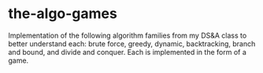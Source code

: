 # the-algo-games
Implementation of the following algorithm families from my DS&amp;A class to better understand each: brute force, greedy, dynamic, backtracking, branch and bound, and divide and conquer. Each is implemented in the form of a game.
